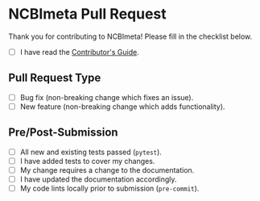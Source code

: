 # NCBImeta Pull Request

Thank you for contributing to NCBImeta! Please fill in the checklist below.

* [ ] I have read the [Contributor's Guide](https://github.com/ktmeaton/NCBImeta/contribute.md).

## Pull Request Type

* [ ] Bug fix (non-breaking change which fixes an issue).
* [ ] New feature (non-breaking change which adds functionality).

## Pre/Post-Submission

* [ ] All new and existing tests passed  (```pytest```).
* [ ] I have added tests to cover my changes.
* [ ] My change requires a change to the documentation.
* [ ] I have updated the documentation accordingly.
* [ ] My code lints locally prior to submission (```pre-commit```).

